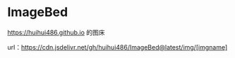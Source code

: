 # ImageBed

https://huihui486.github.io 的图床

url：https://cdn.jsdelivr.net/gh/huihui486/ImageBed@latest/img/[imgname]
